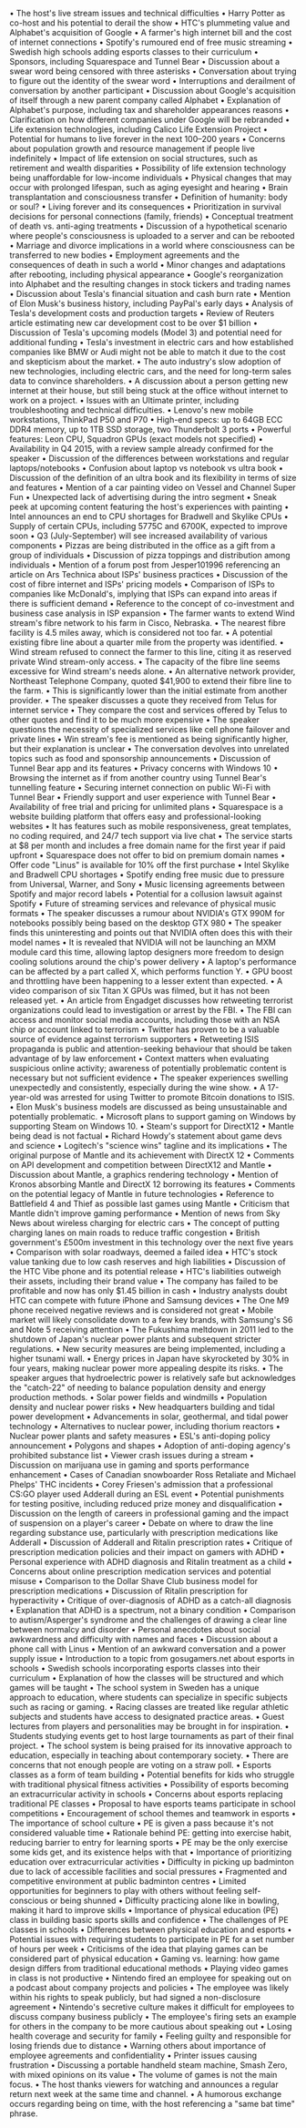 • The host's live stream issues and technical difficulties
• Harry Potter as co-host and his potential to derail the show
• HTC's plummeting value and Alphabet's acquisition of Google
• A farmer's high internet bill and the cost of internet connections
• Spotify's rumoured end of free music streaming
• Swedish high schools adding esports classes to their curriculum
• Sponsors, including Squarespace and Tunnel Bear
• Discussion about a swear word being censored with three asterisks
• Conversation about trying to figure out the identity of the swear word
• Interruptions and derailment of conversation by another participant
• Discussion about Google's acquisition of itself through a new parent company called Alphabet
• Explanation of Alphabet's purpose, including tax and shareholder appearances reasons
• Clarification on how different companies under Google will be rebranded
• Life extension technologies, including Calico Life Extension Project
• Potential for humans to live forever in the next 100–200 years
• Concerns about population growth and resource management if people live indefinitely
• Impact of life extension on social structures, such as retirement and wealth disparities
• Possibility of life extension technology being unaffordable for low-income individuals
• Physical changes that may occur with prolonged lifespan, such as aging eyesight and hearing
• Brain transplantation and consciousness transfer
• Definition of humanity: body or soul?
• Living forever and its consequences
• Prioritization in survival decisions for personal connections (family, friends)
• Conceptual treatment of death vs. anti-aging treatments
• Discussion of a hypothetical scenario where people's consciousness is uploaded to a server and can be rebooted
• Marriage and divorce implications in a world where consciousness can be transferred to new bodies
• Employment agreements and the consequences of death in such a world
• Minor changes and adaptations after rebooting, including physical appearance
• Google's reorganization into Alphabet and the resulting changes in stock tickers and trading names
• Discussion about Tesla's financial situation and cash burn rate
• Mention of Elon Musk's business history, including PayPal's early days
• Analysis of Tesla's development costs and production targets
• Review of Reuters article estimating new car development cost to be over $1 billion
• Discussion of Tesla's upcoming models (Model 3) and potential need for additional funding
• Tesla's investment in electric cars and how established companies like BMW or Audi might not be able to match it due to the cost and skepticism about the market.
• The auto industry's slow adoption of new technologies, including electric cars, and the need for long-term sales data to convince shareholders.
• A discussion about a person getting new internet at their house, but still being stuck at the office without internet to work on a project.
• Issues with an Ultimate printer, including troubleshooting and technical difficulties.
• Lenovo's new mobile workstations, ThinkPad P50 and P70
• High-end specs: up to 64GB ECC DDR4 memory, up to 1TB SSD storage, two Thunderbolt 3 ports
• Powerful features: Leon CPU, Squadron GPUs (exact models not specified)
• Availability in Q4 2015, with a review sample already confirmed for the speaker
• Discussion of the differences between workstations and regular laptops/notebooks
• Confusion about laptop vs notebook vs ultra book
• Discussion of the definition of an ultra book and its flexibility in terms of size and features
• Mention of a car painting video on Vessel and Channel Super Fun
• Unexpected lack of advertising during the intro segment
• Sneak peek at upcoming content featuring the host's experiences with painting
• Intel announces an end to CPU shortages for Bradwell and Skylike CPUs
• Supply of certain CPUs, including 5775C and 6700K, expected to improve soon
• Q3 (July-September) will see increased availability of various components
• Pizzas are being distributed in the office as a gift from a group of individuals
• Discussion of pizza toppings and distribution among individuals
• Mention of a forum post from Jesper101996 referencing an article on Ars Technica about ISPs' business practices
• Discussion of the cost of fibre internet and ISPs' pricing models
• Comparison of ISPs to companies like McDonald's, implying that ISPs can expand into areas if there is sufficient demand
• Reference to the concept of co-investment and business case analysis in ISP expansion
• The farmer wants to extend Wind stream's fibre network to his farm in Cisco, Nebraska.
• The nearest fibre facility is 4.5 miles away, which is considered not too far.
• A potential existing fibre line about a quarter mile from the property was identified.
• Wind stream refused to connect the farmer to this line, citing it as reserved private Wind stream-only access.
• The capacity of the fibre line seems excessive for Wind stream's needs alone.
• An alternative network provider, Northeast Telephone Company, quoted $41,900 to extend their fibre line to the farm.
• This is significantly lower than the initial estimate from another provider.
• The speaker discusses a quote they received from Telus for internet service
• They compare the cost and services offered by Telus to other quotes and find it to be much more expensive
• The speaker questions the necessity of specialized services like cell phone failover and private lines
• Win stream's fee is mentioned as being significantly higher, but their explanation is unclear
• The conversation devolves into unrelated topics such as food and sponsorship announcements
• Discussion of Tunnel Bear app and its features
• Privacy concerns with Windows 10
• Browsing the internet as if from another country using Tunnel Bear's tunnelling feature
• Securing internet connection on public Wi-Fi with Tunnel Bear
• Friendly support and user experience with Tunnel Bear
• Availability of free trial and pricing for unlimited plans
• Squarespace is a website building platform that offers easy and professional-looking websites
• It has features such as mobile responsiveness, great templates, no coding required, and 24/7 tech support via live chat
• The service starts at $8 per month and includes a free domain name for the first year if paid upfront
• Squarespace does not offer to bid on premium domain names
• Offer code "Linus" is available for 10% off the first purchase
• Intel Skylike and Bradwell CPU shortages
• Spotify ending free music due to pressure from Universal, Warner, and Sony
• Music licensing agreements between Spotify and major record labels
• Potential for a collusion lawsuit against Spotify
• Future of streaming services and relevance of physical music formats
• The speaker discusses a rumour about NVIDIA's GTX 990M for notebooks possibly being based on the desktop GTX 980
• The speaker finds this uninteresting and points out that NVIDIA often does this with their model names
• It is revealed that NVIDIA will not be launching an MXM module card this time, allowing laptop designers more freedom to design cooling solutions around the chip's power delivery
• A laptop's performance can be affected by a part called X, which performs function Y.
• GPU boost and throttling have been happening to a lesser extent than expected.
• A video comparison of six Titan X GPUs was filmed, but it has not been released yet.
• An article from Engadget discusses how retweeting terrorist organizations could lead to investigation or arrest by the FBI.
• The FBI can access and monitor social media accounts, including those with an NSA chip or account linked to terrorism
• Twitter has proven to be a valuable source of evidence against terrorism supporters
• Retweeting ISIS propaganda is public and attention-seeking behaviour that should be taken advantage of by law enforcement
• Context matters when evaluating suspicious online activity; awareness of potentially problematic content is necessary but not sufficient evidence
• The speaker experiences swelling unexpectedly and consistently, especially during the wine show.
• A 17-year-old was arrested for using Twitter to promote Bitcoin donations to ISIS.
• Elon Musk's business models are discussed as being unsustainable and potentially problematic.
• Microsoft plans to support gaming on Windows by supporting Steam on Windows 10.
• Steam's support for DirectX12
• Mantle being dead is not factual
• Richard Howdy's statement about game devs and science
• Logitech's "science wins" tagline and its implications
• The original purpose of Mantle and its achievement with DirectX 12
• Comments on API development and competition between DirectX12 and Mantle
• Discussion about Mantle, a graphics rendering technology
• Mention of Kronos absorbing Mantle and DirectX 12 borrowing its features
• Comments on the potential legacy of Mantle in future technologies
• Reference to Battlefield 4 and Thief as possible last games using Mantle
• Criticism that Mantle didn't improve gaming performance
• Mention of news from Sky News about wireless charging for electric cars
• The concept of putting charging lanes on main roads to reduce traffic congestion
• British government's £500m investment in this technology over the next five years
• Comparison with solar roadways, deemed a failed idea
• HTC's stock value tanking due to low cash reserves and high liabilities
• Discussion of the HTC Vibe phone and its potential release
• HTC's liabilities outweigh their assets, including their brand value
• The company has failed to be profitable and now has only $1.45 billion in cash
• Industry analysts doubt HTC can compete with future iPhone and Samsung devices
• The One M9 phone received negative reviews and is considered not great
• Mobile market will likely consolidate down to a few key brands, with Samsung's S6 and Note 5 receiving attention
• The Fukushima meltdown in 2011 led to the shutdown of Japan's nuclear power plants and subsequent stricter regulations.
• New security measures are being implemented, including a higher tsunami wall.
• Energy prices in Japan have skyrocketed by 30% in four years, making nuclear power more appealing despite its risks.
• The speaker argues that hydroelectric power is relatively safe but acknowledges the "catch-22" of needing to balance population density and energy production methods.
• Solar power fields and windmills
• Population density and nuclear power risks
• New headquarters building and tidal power development
• Advancements in solar, geothermal, and tidal power technology
• Alternatives to nuclear power, including thorium reactors
• Nuclear power plants and safety measures
• ESL's anti-doping policy announcement
• Polygons and shapes
• Adoption of anti-doping agency's prohibited substance list
• Viewer crash issues during a stream
• Discussion on marijuana use in gaming and sports performance enhancement
• Cases of Canadian snowboarder Ross Retaliate and Michael Phelps' THC incidents
• Corey Friesen's admission that a professional CS:GO player used Adderall during an ESL event
• Potential punishments for testing positive, including reduced prize money and disqualification
• Discussion on the length of careers in professional gaming and the impact of suspension on a player's career
• Debate on where to draw the line regarding substance use, particularly with prescription medications like Adderall
• Discussion of Adderall and Ritalin prescription rates
• Critique of prescription medication policies and their impact on gamers with ADHD
• Personal experience with ADHD diagnosis and Ritalin treatment as a child
• Concerns about online prescription medication services and potential misuse
• Comparison to the Dollar Shave Club business model for prescription medications
• Discussion of Ritalin prescription for hyperactivity
• Critique of over-diagnosis of ADHD as a catch-all diagnosis
• Explanation that ADHD is a spectrum, not a binary condition
• Comparison to autism/Asperger's syndrome and the challenges of drawing a clear line between normalcy and disorder
• Personal anecdotes about social awkwardness and difficulty with names and faces
• Discussion about a phone call with Linus
• Mention of an awkward conversation and a power supply issue
• Introduction to a topic from gosugamers.net about esports in schools
• Swedish schools incorporating esports classes into their curriculum
• Explanation of how the classes will be structured and which games will be taught
• The school system in Sweden has a unique approach to education, where students can specialize in specific subjects such as racing or gaming.
• Racing classes are treated like regular athletic subjects and students have access to designated practice areas.
• Guest lectures from players and personalities may be brought in for inspiration.
• Students studying events get to host large tournaments as part of their final project.
• The school system is being praised for its innovative approach to education, especially in teaching about contemporary society.
• There are concerns that not enough people are voting on a straw poll.
• Esports classes as a form of team building
• Potential benefits for kids who struggle with traditional physical fitness activities
• Possibility of esports becoming an extracurricular activity in schools
• Concerns about esports replacing traditional PE classes
• Proposal to have esports teams participate in school competitions
• Encouragement of school themes and teamwork in esports
• The importance of school culture
• PE is given a pass because it's not considered valuable time
• Rationale behind PE: getting into exercise habit, reducing barrier to entry for learning sports
• PE may be the only exercise some kids get, and its existence helps with that
• Importance of prioritizing education over extracurricular activities
• Difficulty in picking up badminton due to lack of accessible facilities and social pressures
• Fragmented and competitive environment at public badminton centres
• Limited opportunities for beginners to play with others without feeling self-conscious or being shunned
• Difficulty practicing alone like in bowling, making it hard to improve skills
• Importance of physical education (PE) class in building basic sports skills and confidence
• The challenges of PE classes in schools
• Differences between physical education and esports
• Potential issues with requiring students to participate in PE for a set number of hours per week
• Criticisms of the idea that playing games can be considered part of physical education
• Gaming vs. learning: how game design differs from traditional educational methods
• Playing video games in class is not productive
• Nintendo fired an employee for speaking out on a podcast about company projects and policies
• The employee was likely within his rights to speak publicly, but had signed a non-disclosure agreement
• Nintendo's secretive culture makes it difficult for employees to discuss company business publicly
• The employee's firing sets an example for others in the company to be more cautious about speaking out
• Losing health coverage and security for family
• Feeling guilty and responsible for losing friends due to distance
• Warning others about importance of employee agreements and confidentiality
• Printer issues causing frustration
• Discussing a portable handheld steam machine, Smash Zero, with mixed opinions on its value
• The volume of games is not the main focus.
• The host thanks viewers for watching and announces a regular return next week at the same time and channel.
• A humorous exchange occurs regarding being on time, with the host referencing a "same bat time" phrase.
